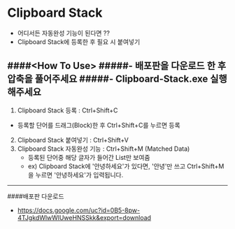 # Clipboard Stack

  - 어디서든 자동완성 기능이 된다면 ??
  - Clipboard Stack에 등록한 후 필요 시 붙여넣기 

####&lt;How To Use>
#####- 배포판을 다운로드 한 후 압축을 풀어주세요
#####- Clipboard-Stack.exe 실행해주세요
---

 1. Clipboard Stack 등록 : Ctrl+Shift+C
   - 등록할 단어를 드래그(Block)한 후 Ctrl+Shift+C를 누르면 등록
 2. Clipboard Stack 붙여넣기 : Ctrl+Shift+V
 3. Clipboard Stack 자동완성 기능 : Ctrl+Shift+M (Matched Data)
    - 등록된 단어중 해당 글자가 들어간 List만 보여줌 
    - ex) Clipboard Stack에 '안녕하세요'가 있다면, '안녕'만 쓰고 Ctrl+Shift+M을 누르면 '안녕하세요'가 입력됩니다.

---

####배포판 다운로드
 - https://docs.google.com/uc?id=0B5-8pw-4TJgkdWlwWlUweHNSSkk&export=download
  
